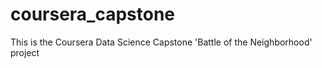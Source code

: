 # coursera_capstone
This is the Coursera Data Science Capstone 'Battle of the Neighborhood' project
